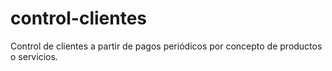 # control-clientes
Control de clientes a partir de pagos periódicos por concepto de productos o servicios.
